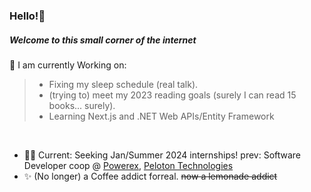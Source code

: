 
### Hello!👋
##### Welcome to this small corner of the internet 

🤔 I am currently Working on:
> - Fixing my sleep schedule (real talk). 
> - (trying to) meet my 2023 reading goals (surely I can read 15 books... surely).
> - Learning Next.js and .NET Web APIs/Entity Framework

</br>

- 👨‍💻 Current: Seeking Jan/Summer 2024 internships! prev: Software Developer coop @ [Powerex](https://powerex.com/), [Peloton Technologies](https://peloton-technologies.com/)
- ✨ (No longer) a Coffee addict forreal. ~~now a lemonade addict~~



